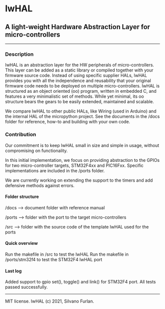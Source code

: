 # lwHAL
## A light-weight Hardware Abstraction Layer for micro-controllers
------------------------------------------------------------------------------------

### Description

lwHAL is an abstraction layer for the HW peripherals of micro-controllers.
This layer can be added as a static library or compiled together with your firmware source code.
Instead of using specific supplier HALs, lwHAL provides you with all the independence and reusability that your original firmware code needs to be deployed on multiple micro-controllers.
lwHAL is structured as an object oriented (oo) program, written in embedded C, and features a very minimalistic set of methods. While yet minimal, its oo structure bears the gears to be easily extended, maintained and scalable.

We compare lwHAL to other public HALs, like Wiring (used in Arduino) and the internal HAL of the micropython project.
See the documents in the /docs folder for reference, how-to and building with your own code.

### Contribution

Our commitment is to keep lwHAL small in size and simple in usage, without compromising on functionality.

In this initial implementation, we focus on providing abstraction to the GPIOs for two micro-controller targets, STM32F4xx and PIC16Fxx. Specific implementations are included in the /ports folder.

We are currently working on extending the support to the timers and add defensive methods against errors.

#### Folder structure

  /docs   --> document folder with reference manual 
  
  /ports  --> folder with the port to the target micro-controllers 
  
  /src    --> folder with the source code of the template lwHAL used for the ports 
  

#### Quick overview

Run the makefile in /src to test the lwHAL
Run the makefile in /ports/stm32f4 to test the STM32F4 lwHAL port

#### Last log

Added support to gpio set(), toggle() and link() for STM32F4 port.
All tests passed successfully.

------------------------------------------------------------------------------------
MIT license.
lwHAL (c) 2021, Silvano Furlan.
